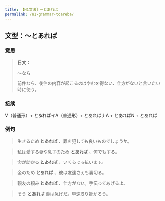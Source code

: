 ```yaml
---
title: 【N1文法】〜とあれば
permalink: /n1-grammar-toareba/
---
```


## 文型：〜とあれば

### 意思

> **日文：**
> 
> 〜なら
> 
> 前件なら、後件の内容が起こるのはやむを得ない、仕方がないと言いたい時に使う。


### 接续

V（普通形）+ とあればイA（普通形）+ とあればナA + とあればN + とあれば

### 例句

> 生きるため **とあれば** 、罪を犯しても良いものでしょうか。

> 私は愛する妻や息子のため **とあれば** 、何でもする。

> 命が助かる **とあれば** 、いくらでも払います。

> 金のため **とあれば** 、彼は友達さえも裏切る。

> 親友の頼み **とあれば** 、仕方がない。手伝ってあげるよ。

> そう **とあれば** 善は急げだ。早速取り掛かろう。

